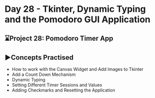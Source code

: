 # Day 28 - Tkinter, Dynamic Typing and the Pomodoro GUI Application

## ⌛Project 28: Pomodoro Timer App


## ▶️Concepts Practised
- How to work with the Canvas Widget and Add Images to Tkinter
- Add a Count Down Mechanism
- Dynamic Typing
- Setting Different Timer Sessions and Values
- Adding Checkmarks and Resetting the Application
